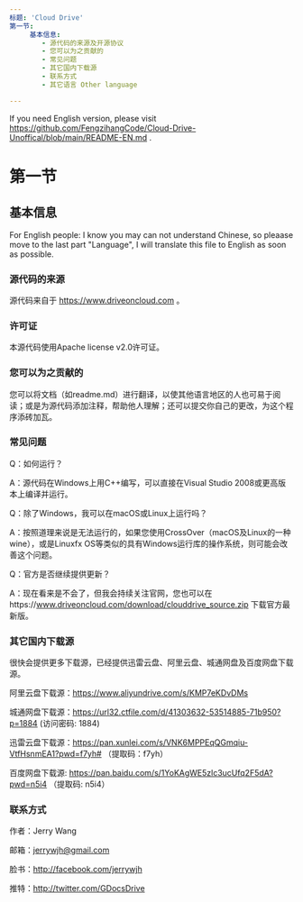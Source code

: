 ```yaml
---
标题: 'Cloud Drive'
第一节:
     基本信息:
        - 源代码的来源及开源协议
        - 您可以为之贡献的
        - 常见问题
        - 其它国内下载源
        - 联系方式
        - 其它语言 Other language

---
```


If you need English version, please visit https://github.com/FengzihangCode/Cloud-Drive-Unoffical/blob/main/README-EN.md .

# 第一节

## 基本信息

For English people: I know you may can not understand Chinese, so pleaase move to the last part "Language", I will translate this file to English as soon as possible.

### 源代码的来源
源代码来自于 https://www.driveoncloud.com 。

### 许可证
本源代码使用Apache license v2.0许可证。

### 您可以为之贡献的
您可以将文档（如readme.md）进行翻译，以使其他语言地区的人也可易于阅读；或是为源代码添加注释，帮助他人理解；还可以提交你自己的更改，为这个程序添砖加瓦。

### 常见问题
Q：如何运行？

A：源代码在Windows上用C++编写，可以直接在Visual Studio 2008或更高版本上编译并运行。



Q：除了Windows，我可以在macOS或Linux上运行吗？

A：按照道理来说是无法运行的，如果您使用CrossOver（macOS及Linux的一种wine），或是Linuxfx OS等类似的具有Windows运行库的操作系统，则可能会改善这个问题。



Q：官方是否继续提供更新？

A：现在看来是不会了，但我会持续关注官网，您也可以在https://www.driveoncloud.com/download/clouddrive_source.zip 下载官方最新版。


### 其它国内下载源
很快会提供更多下载源，已经提供迅雷云盘、阿里云盘、城通网盘及百度网盘下载源。

阿里云盘下载源：https://www.aliyundrive.com/s/KMP7eKDvDMs

城通网盘下载源：https://url32.ctfile.com/d/41303632-53514885-71b950?p=1884 (访问密码: 1884)

迅雷云盘下载源：https://pan.xunlei.com/s/VNK6MPPEqQGmqiu-VtfHsnmEA1?pwd=f7yh# （提取码：f7yh）

百度网盘下载源: https://pan.baidu.com/s/1YoKAgWE5zlc3ucUfq2F5dA?pwd=n5i4 （提取码: n5i4）

### 联系方式
作者：Jerry Wang

邮箱：jerrywjh@gmail.com

脸书：http://facebook.com/jerrywjh

推特：http://twitter.com/GDocsDrive
